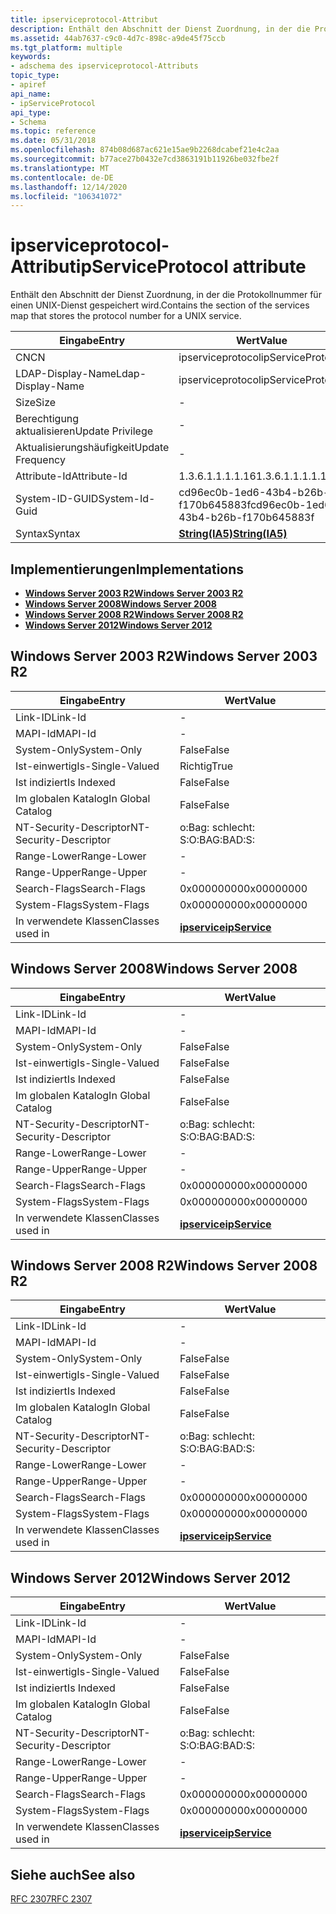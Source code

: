 ```yaml
---
title: ipserviceprotocol-Attribut
description: Enthält den Abschnitt der Dienst Zuordnung, in der die Protokollnummer für einen UNIX-Dienst gespeichert wird.
ms.assetid: 44ab7637-c9c0-4d7c-898c-a9de45f75ccb
ms.tgt_platform: multiple
keywords:
- adschema des ipserviceprotocol-Attributs
topic_type:
- apiref
api_name:
- ipServiceProtocol
api_type:
- Schema
ms.topic: reference
ms.date: 05/31/2018
ms.openlocfilehash: 874b08d687ac621e15ae9b2268dcabef21e4c2aa
ms.sourcegitcommit: b77ace27b0432e7cd3863191b11926be032fbe2f
ms.translationtype: MT
ms.contentlocale: de-DE
ms.lasthandoff: 12/14/2020
ms.locfileid: "106341072"
---
```

# <a name="ipserviceprotocol-attribute"></a><span data-ttu-id="d218c-104">ipserviceprotocol-Attribut</span><span class="sxs-lookup"><span data-stu-id="d218c-104">ipServiceProtocol attribute</span></span>

<span data-ttu-id="d218c-105">Enthält den Abschnitt der Dienst Zuordnung, in der die Protokollnummer für einen UNIX-Dienst gespeichert wird.</span><span class="sxs-lookup"><span data-stu-id="d218c-105">Contains the section of the services map that stores the protocol number for a UNIX service.</span></span>



| <span data-ttu-id="d218c-106">Eingabe</span><span class="sxs-lookup"><span data-stu-id="d218c-106">Entry</span></span> | <span data-ttu-id="d218c-107">Wert</span><span class="sxs-lookup"><span data-stu-id="d218c-107">Value</span></span> |
|-------------------|--------------------------------------|
| <span data-ttu-id="d218c-108">CN</span><span class="sxs-lookup"><span data-stu-id="d218c-108">CN</span></span>                | <span data-ttu-id="d218c-109">ipserviceprotocol</span><span class="sxs-lookup"><span data-stu-id="d218c-109">ipServiceProtocol</span></span>                    |
| <span data-ttu-id="d218c-110">LDAP-Display-Name</span><span class="sxs-lookup"><span data-stu-id="d218c-110">Ldap-Display-Name</span></span> | <span data-ttu-id="d218c-111">ipserviceprotocol</span><span class="sxs-lookup"><span data-stu-id="d218c-111">ipServiceProtocol</span></span>                    |
| <span data-ttu-id="d218c-112">Size</span><span class="sxs-lookup"><span data-stu-id="d218c-112">Size</span></span>              | \-                                   |
| <span data-ttu-id="d218c-113">Berechtigung aktualisieren</span><span class="sxs-lookup"><span data-stu-id="d218c-113">Update Privilege</span></span>  | \-                                   |
| <span data-ttu-id="d218c-114">Aktualisierungshäufigkeit</span><span class="sxs-lookup"><span data-stu-id="d218c-114">Update Frequency</span></span>  | \-                                   |
| <span data-ttu-id="d218c-115">Attribute-Id</span><span class="sxs-lookup"><span data-stu-id="d218c-115">Attribute-Id</span></span>      | <span data-ttu-id="d218c-116">1.3.6.1.1.1.1.16</span><span class="sxs-lookup"><span data-stu-id="d218c-116">1.3.6.1.1.1.1.16</span></span>                     |
| <span data-ttu-id="d218c-117">System-ID-GUID</span><span class="sxs-lookup"><span data-stu-id="d218c-117">System-Id-Guid</span></span>    | <span data-ttu-id="d218c-118">cd96ec0b-1ed6-43b4-b26b-f170b645883f</span><span class="sxs-lookup"><span data-stu-id="d218c-118">cd96ec0b-1ed6-43b4-b26b-f170b645883f</span></span> |
| <span data-ttu-id="d218c-119">Syntax</span><span class="sxs-lookup"><span data-stu-id="d218c-119">Syntax</span></span>            | [<span data-ttu-id="d218c-120">**String(IA5)**</span><span class="sxs-lookup"><span data-stu-id="d218c-120">**String(IA5)**</span></span>](s-string-ia5.md)  |



## <a name="implementations"></a><span data-ttu-id="d218c-121">Implementierungen</span><span class="sxs-lookup"><span data-stu-id="d218c-121">Implementations</span></span>

-   [<span data-ttu-id="d218c-122">**Windows Server 2003 R2**</span><span class="sxs-lookup"><span data-stu-id="d218c-122">**Windows Server 2003 R2**</span></span>](#windows-server-2003-r2)
-   [<span data-ttu-id="d218c-123">**Windows Server 2008**</span><span class="sxs-lookup"><span data-stu-id="d218c-123">**Windows Server 2008**</span></span>](#windows-server-2008)
-   [<span data-ttu-id="d218c-124">**Windows Server 2008 R2**</span><span class="sxs-lookup"><span data-stu-id="d218c-124">**Windows Server 2008 R2**</span></span>](#windows-server-2008-r2)
-   [<span data-ttu-id="d218c-125">**Windows Server 2012**</span><span class="sxs-lookup"><span data-stu-id="d218c-125">**Windows Server 2012**</span></span>](#windows-server-2012)

## <a name="windows-server-2003-r2"></a><span data-ttu-id="d218c-126">Windows Server 2003 R2</span><span class="sxs-lookup"><span data-stu-id="d218c-126">Windows Server 2003 R2</span></span>



| <span data-ttu-id="d218c-127">Eingabe</span><span class="sxs-lookup"><span data-stu-id="d218c-127">Entry</span></span> | <span data-ttu-id="d218c-128">Wert</span><span class="sxs-lookup"><span data-stu-id="d218c-128">Value</span></span> |
|------------------------|---------------------------------------------|
| <span data-ttu-id="d218c-129">Link-ID</span><span class="sxs-lookup"><span data-stu-id="d218c-129">Link-Id</span></span>                | \-                                          |
| <span data-ttu-id="d218c-130">MAPI-Id</span><span class="sxs-lookup"><span data-stu-id="d218c-130">MAPI-Id</span></span>                | \-                                          |
| <span data-ttu-id="d218c-131">System-Only</span><span class="sxs-lookup"><span data-stu-id="d218c-131">System-Only</span></span>            | <span data-ttu-id="d218c-132">False</span><span class="sxs-lookup"><span data-stu-id="d218c-132">False</span></span>                                       |
| <span data-ttu-id="d218c-133">Ist-einwertig</span><span class="sxs-lookup"><span data-stu-id="d218c-133">Is-Single-Valued</span></span>       | <span data-ttu-id="d218c-134">Richtig</span><span class="sxs-lookup"><span data-stu-id="d218c-134">True</span></span>                                        |
| <span data-ttu-id="d218c-135">Ist indiziert</span><span class="sxs-lookup"><span data-stu-id="d218c-135">Is Indexed</span></span>             | <span data-ttu-id="d218c-136">False</span><span class="sxs-lookup"><span data-stu-id="d218c-136">False</span></span>                                       |
| <span data-ttu-id="d218c-137">Im globalen Katalog</span><span class="sxs-lookup"><span data-stu-id="d218c-137">In Global Catalog</span></span>      | <span data-ttu-id="d218c-138">False</span><span class="sxs-lookup"><span data-stu-id="d218c-138">False</span></span>                                       |
| <span data-ttu-id="d218c-139">NT-Security-Descriptor</span><span class="sxs-lookup"><span data-stu-id="d218c-139">NT-Security-Descriptor</span></span> | <span data-ttu-id="d218c-140">o:Bag: schlecht: S:</span><span class="sxs-lookup"><span data-stu-id="d218c-140">O:BAG:BAD:S:</span></span>                                |
| <span data-ttu-id="d218c-141">Range-Lower</span><span class="sxs-lookup"><span data-stu-id="d218c-141">Range-Lower</span></span>            | \-                                          |
| <span data-ttu-id="d218c-142">Range-Upper</span><span class="sxs-lookup"><span data-stu-id="d218c-142">Range-Upper</span></span>            | \-                                          |
| <span data-ttu-id="d218c-143">Search-Flags</span><span class="sxs-lookup"><span data-stu-id="d218c-143">Search-Flags</span></span>           | <span data-ttu-id="d218c-144">0x00000000</span><span class="sxs-lookup"><span data-stu-id="d218c-144">0x00000000</span></span>                                  |
| <span data-ttu-id="d218c-145">System-Flags</span><span class="sxs-lookup"><span data-stu-id="d218c-145">System-Flags</span></span>           | <span data-ttu-id="d218c-146">0x00000000</span><span class="sxs-lookup"><span data-stu-id="d218c-146">0x00000000</span></span>                                  |
| <span data-ttu-id="d218c-147">In verwendete Klassen</span><span class="sxs-lookup"><span data-stu-id="d218c-147">Classes used in</span></span>        | [<span data-ttu-id="d218c-148">**ipservice**</span><span class="sxs-lookup"><span data-stu-id="d218c-148">**ipService**</span></span>](c-ipservice.md)<br/> |



## <a name="windows-server-2008"></a><span data-ttu-id="d218c-149">Windows Server 2008</span><span class="sxs-lookup"><span data-stu-id="d218c-149">Windows Server 2008</span></span>



| <span data-ttu-id="d218c-150">Eingabe</span><span class="sxs-lookup"><span data-stu-id="d218c-150">Entry</span></span> | <span data-ttu-id="d218c-151">Wert</span><span class="sxs-lookup"><span data-stu-id="d218c-151">Value</span></span> |
|------------------------|---------------------------------------------|
| <span data-ttu-id="d218c-152">Link-ID</span><span class="sxs-lookup"><span data-stu-id="d218c-152">Link-Id</span></span>                | \-                                          |
| <span data-ttu-id="d218c-153">MAPI-Id</span><span class="sxs-lookup"><span data-stu-id="d218c-153">MAPI-Id</span></span>                | \-                                          |
| <span data-ttu-id="d218c-154">System-Only</span><span class="sxs-lookup"><span data-stu-id="d218c-154">System-Only</span></span>            | <span data-ttu-id="d218c-155">False</span><span class="sxs-lookup"><span data-stu-id="d218c-155">False</span></span>                                       |
| <span data-ttu-id="d218c-156">Ist-einwertig</span><span class="sxs-lookup"><span data-stu-id="d218c-156">Is-Single-Valued</span></span>       | <span data-ttu-id="d218c-157">False</span><span class="sxs-lookup"><span data-stu-id="d218c-157">False</span></span>                                       |
| <span data-ttu-id="d218c-158">Ist indiziert</span><span class="sxs-lookup"><span data-stu-id="d218c-158">Is Indexed</span></span>             | <span data-ttu-id="d218c-159">False</span><span class="sxs-lookup"><span data-stu-id="d218c-159">False</span></span>                                       |
| <span data-ttu-id="d218c-160">Im globalen Katalog</span><span class="sxs-lookup"><span data-stu-id="d218c-160">In Global Catalog</span></span>      | <span data-ttu-id="d218c-161">False</span><span class="sxs-lookup"><span data-stu-id="d218c-161">False</span></span>                                       |
| <span data-ttu-id="d218c-162">NT-Security-Descriptor</span><span class="sxs-lookup"><span data-stu-id="d218c-162">NT-Security-Descriptor</span></span> | <span data-ttu-id="d218c-163">o:Bag: schlecht: S:</span><span class="sxs-lookup"><span data-stu-id="d218c-163">O:BAG:BAD:S:</span></span>                                |
| <span data-ttu-id="d218c-164">Range-Lower</span><span class="sxs-lookup"><span data-stu-id="d218c-164">Range-Lower</span></span>            | \-                                          |
| <span data-ttu-id="d218c-165">Range-Upper</span><span class="sxs-lookup"><span data-stu-id="d218c-165">Range-Upper</span></span>            | \-                                          |
| <span data-ttu-id="d218c-166">Search-Flags</span><span class="sxs-lookup"><span data-stu-id="d218c-166">Search-Flags</span></span>           | <span data-ttu-id="d218c-167">0x00000000</span><span class="sxs-lookup"><span data-stu-id="d218c-167">0x00000000</span></span>                                  |
| <span data-ttu-id="d218c-168">System-Flags</span><span class="sxs-lookup"><span data-stu-id="d218c-168">System-Flags</span></span>           | <span data-ttu-id="d218c-169">0x00000000</span><span class="sxs-lookup"><span data-stu-id="d218c-169">0x00000000</span></span>                                  |
| <span data-ttu-id="d218c-170">In verwendete Klassen</span><span class="sxs-lookup"><span data-stu-id="d218c-170">Classes used in</span></span>        | [<span data-ttu-id="d218c-171">**ipservice**</span><span class="sxs-lookup"><span data-stu-id="d218c-171">**ipService**</span></span>](c-ipservice.md)<br/> |



## <a name="windows-server-2008-r2"></a><span data-ttu-id="d218c-172">Windows Server 2008 R2</span><span class="sxs-lookup"><span data-stu-id="d218c-172">Windows Server 2008 R2</span></span>



| <span data-ttu-id="d218c-173">Eingabe</span><span class="sxs-lookup"><span data-stu-id="d218c-173">Entry</span></span> | <span data-ttu-id="d218c-174">Wert</span><span class="sxs-lookup"><span data-stu-id="d218c-174">Value</span></span> |
|------------------------|---------------------------------------------|
| <span data-ttu-id="d218c-175">Link-ID</span><span class="sxs-lookup"><span data-stu-id="d218c-175">Link-Id</span></span>                | \-                                          |
| <span data-ttu-id="d218c-176">MAPI-Id</span><span class="sxs-lookup"><span data-stu-id="d218c-176">MAPI-Id</span></span>                | \-                                          |
| <span data-ttu-id="d218c-177">System-Only</span><span class="sxs-lookup"><span data-stu-id="d218c-177">System-Only</span></span>            | <span data-ttu-id="d218c-178">False</span><span class="sxs-lookup"><span data-stu-id="d218c-178">False</span></span>                                       |
| <span data-ttu-id="d218c-179">Ist-einwertig</span><span class="sxs-lookup"><span data-stu-id="d218c-179">Is-Single-Valued</span></span>       | <span data-ttu-id="d218c-180">False</span><span class="sxs-lookup"><span data-stu-id="d218c-180">False</span></span>                                       |
| <span data-ttu-id="d218c-181">Ist indiziert</span><span class="sxs-lookup"><span data-stu-id="d218c-181">Is Indexed</span></span>             | <span data-ttu-id="d218c-182">False</span><span class="sxs-lookup"><span data-stu-id="d218c-182">False</span></span>                                       |
| <span data-ttu-id="d218c-183">Im globalen Katalog</span><span class="sxs-lookup"><span data-stu-id="d218c-183">In Global Catalog</span></span>      | <span data-ttu-id="d218c-184">False</span><span class="sxs-lookup"><span data-stu-id="d218c-184">False</span></span>                                       |
| <span data-ttu-id="d218c-185">NT-Security-Descriptor</span><span class="sxs-lookup"><span data-stu-id="d218c-185">NT-Security-Descriptor</span></span> | <span data-ttu-id="d218c-186">o:Bag: schlecht: S:</span><span class="sxs-lookup"><span data-stu-id="d218c-186">O:BAG:BAD:S:</span></span>                                |
| <span data-ttu-id="d218c-187">Range-Lower</span><span class="sxs-lookup"><span data-stu-id="d218c-187">Range-Lower</span></span>            | \-                                          |
| <span data-ttu-id="d218c-188">Range-Upper</span><span class="sxs-lookup"><span data-stu-id="d218c-188">Range-Upper</span></span>            | \-                                          |
| <span data-ttu-id="d218c-189">Search-Flags</span><span class="sxs-lookup"><span data-stu-id="d218c-189">Search-Flags</span></span>           | <span data-ttu-id="d218c-190">0x00000000</span><span class="sxs-lookup"><span data-stu-id="d218c-190">0x00000000</span></span>                                  |
| <span data-ttu-id="d218c-191">System-Flags</span><span class="sxs-lookup"><span data-stu-id="d218c-191">System-Flags</span></span>           | <span data-ttu-id="d218c-192">0x00000000</span><span class="sxs-lookup"><span data-stu-id="d218c-192">0x00000000</span></span>                                  |
| <span data-ttu-id="d218c-193">In verwendete Klassen</span><span class="sxs-lookup"><span data-stu-id="d218c-193">Classes used in</span></span>        | [<span data-ttu-id="d218c-194">**ipservice**</span><span class="sxs-lookup"><span data-stu-id="d218c-194">**ipService**</span></span>](c-ipservice.md)<br/> |



## <a name="windows-server-2012"></a><span data-ttu-id="d218c-195">Windows Server 2012</span><span class="sxs-lookup"><span data-stu-id="d218c-195">Windows Server 2012</span></span>



| <span data-ttu-id="d218c-196">Eingabe</span><span class="sxs-lookup"><span data-stu-id="d218c-196">Entry</span></span> | <span data-ttu-id="d218c-197">Wert</span><span class="sxs-lookup"><span data-stu-id="d218c-197">Value</span></span> |
|------------------------|---------------------------------------------|
| <span data-ttu-id="d218c-198">Link-ID</span><span class="sxs-lookup"><span data-stu-id="d218c-198">Link-Id</span></span>                | \-                                          |
| <span data-ttu-id="d218c-199">MAPI-Id</span><span class="sxs-lookup"><span data-stu-id="d218c-199">MAPI-Id</span></span>                | \-                                          |
| <span data-ttu-id="d218c-200">System-Only</span><span class="sxs-lookup"><span data-stu-id="d218c-200">System-Only</span></span>            | <span data-ttu-id="d218c-201">False</span><span class="sxs-lookup"><span data-stu-id="d218c-201">False</span></span>                                       |
| <span data-ttu-id="d218c-202">Ist-einwertig</span><span class="sxs-lookup"><span data-stu-id="d218c-202">Is-Single-Valued</span></span>       | <span data-ttu-id="d218c-203">False</span><span class="sxs-lookup"><span data-stu-id="d218c-203">False</span></span>                                       |
| <span data-ttu-id="d218c-204">Ist indiziert</span><span class="sxs-lookup"><span data-stu-id="d218c-204">Is Indexed</span></span>             | <span data-ttu-id="d218c-205">False</span><span class="sxs-lookup"><span data-stu-id="d218c-205">False</span></span>                                       |
| <span data-ttu-id="d218c-206">Im globalen Katalog</span><span class="sxs-lookup"><span data-stu-id="d218c-206">In Global Catalog</span></span>      | <span data-ttu-id="d218c-207">False</span><span class="sxs-lookup"><span data-stu-id="d218c-207">False</span></span>                                       |
| <span data-ttu-id="d218c-208">NT-Security-Descriptor</span><span class="sxs-lookup"><span data-stu-id="d218c-208">NT-Security-Descriptor</span></span> | <span data-ttu-id="d218c-209">o:Bag: schlecht: S:</span><span class="sxs-lookup"><span data-stu-id="d218c-209">O:BAG:BAD:S:</span></span>                                |
| <span data-ttu-id="d218c-210">Range-Lower</span><span class="sxs-lookup"><span data-stu-id="d218c-210">Range-Lower</span></span>            | \-                                          |
| <span data-ttu-id="d218c-211">Range-Upper</span><span class="sxs-lookup"><span data-stu-id="d218c-211">Range-Upper</span></span>            | \-                                          |
| <span data-ttu-id="d218c-212">Search-Flags</span><span class="sxs-lookup"><span data-stu-id="d218c-212">Search-Flags</span></span>           | <span data-ttu-id="d218c-213">0x00000000</span><span class="sxs-lookup"><span data-stu-id="d218c-213">0x00000000</span></span>                                  |
| <span data-ttu-id="d218c-214">System-Flags</span><span class="sxs-lookup"><span data-stu-id="d218c-214">System-Flags</span></span>           | <span data-ttu-id="d218c-215">0x00000000</span><span class="sxs-lookup"><span data-stu-id="d218c-215">0x00000000</span></span>                                  |
| <span data-ttu-id="d218c-216">In verwendete Klassen</span><span class="sxs-lookup"><span data-stu-id="d218c-216">Classes used in</span></span>        | [<span data-ttu-id="d218c-217">**ipservice**</span><span class="sxs-lookup"><span data-stu-id="d218c-217">**ipService**</span></span>](c-ipservice.md)<br/> |



## <a name="see-also"></a><span data-ttu-id="d218c-218">Siehe auch</span><span class="sxs-lookup"><span data-stu-id="d218c-218">See also</span></span>

<dl> <dt>

[<span data-ttu-id="d218c-219">RFC 2307</span><span class="sxs-lookup"><span data-stu-id="d218c-219">RFC 2307</span></span>](https://www.ietf.org/rfc/rfc2307.txt)
</dt> </dl>

 

 





